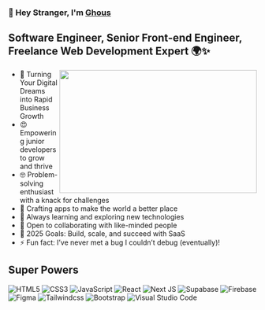 
### 👋 Hey Stranger, I'm <a href="https://ghousmuhammad.vercel.app/" target="_blank">Ghous</a>

## Software Engineer, Senior Front-end Engineer, Freelance Web Development Expert 🌍✨
<img style="width:400px; height:250px;" align="right" src="https://i.ibb.co/jVFmgZs/toothless.png"/>

- 🚀 Turning Your Digital Dreams into Rapid Business Growth
- 😍 Empowering junior developers to grow and thrive
- 🤓 Problem-solving enthusiast with a knack for challenges
- 🔭 Crafting apps to make the world a better place
- 🌱 Always learning and exploring new technologies
- 👯 Open to collaborating with like-minded people
- 🥅 2025 Goals: Build, scale, and succeed with SaaS
- ⚡ Fun fact: I’ve never met a bug I couldn’t debug (eventually)!


## Super Powers
<img alt="HTML5" src="https://img.shields.io/badge/html5%20-%23E34F26.svg?&style=for-the-badge&logo=html5&logoColor=white"/> <img alt="CSS3" src="https://img.shields.io/badge/css3%20-%231572B6.svg?&style=for-the-badge&logo=css3&logoColor=white"/> <img alt="JavaScript" src="https://img.shields.io/badge/javascript%20-%23323330.svg?&style=for-the-badge&logo=javascript&logoColor=%23F7DF1E"/> <img alt="React" src="https://img.shields.io/badge/react%20-%2320232a.svg?&style=for-the-badge&logo=react&logoColor=%2361DAFB"/> <img alt="Next JS" src="https://img.shields.io/badge/next%20js%20-%23000000.svg?&style=for-the-badge&logo=next.js&logoColor=white"/> <img alt="Supabase" src="https://img.shields.io/badge/Supabase-%2344D093.svg?&style=for-the-badge&logo=supabase&logoColor=white"/>
 <img alt="Firebase" src="https://img.shields.io/badge/Firebase%20-%23ff9933.svg?&style=for-the-badge&logo=firebase&logoColor=white"/> <img alt="Figma" src="https://img.shields.io/badge/figma%20-%23F24E1E.svg?&style=for-the-badge&logo=figma&logoColor=white"/> 
<img alt="Tailwindcss" src="https://img.shields.io/badge/Tailwindcss-00bfff.svg?&style=for-the-badge&logo=tailwindcss&logoColor=white"/>
<img alt="Bootstrap" src="https://img.shields.io/badge/Bootstrap-6600cc.svg?&style=for-the-badge&logo=bootstrap&logoColor=white"/>
<img alt="Visual Studio Code" src="https://img.shields.io/badge/Visual%20Studio-0078d7.svg?&style=for-the-badge&logo=visual-studio-code&logoColor=white"/>
